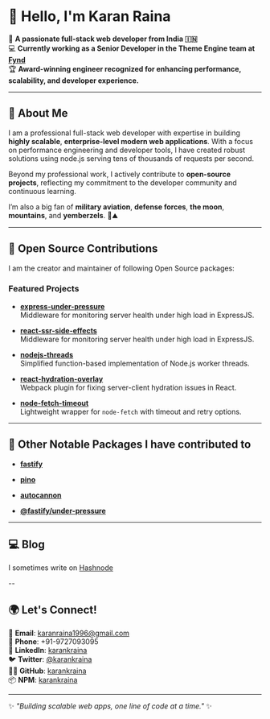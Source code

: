 # 👋 Hello, I'm Karan Raina

🌟 **A passionate full-stack web developer from India 🇮🇳**  
💻 **Currently working as a Senior Developer in the Theme Engine team at [Fynd](https://www.fynd.com)**  
🏆 **Award-winning engineer recognized for enhancing performance, scalability, and developer experience.**

---

## 🚀 About Me  

I am a professional full-stack web developer with expertise in building **highly scalable**, **enterprise-level modern web applications**. With a focus on performance engineering and developer tools, I have created robust solutions using node.js serving tens of thousands of requests per second.

Beyond my professional work, I actively contribute to **open-source projects**, reflecting my commitment to the developer community and continuous learning.

I’m also a big fan of **military aviation**, **defense forces**, **the moon**, **mountains**, and **yemberzels**. 🌌⛰️

---

## 🌱 Open Source Contributions  

I am the creator and maintainer of following Open Source packages:

### Featured Projects  
- **[express-under-pressure](https://www.npmjs.com/package/express-under-pressure)**  
  Middleware for monitoring server health under high load in ExpressJS.

- **[react-ssr-side-effects](https://www.npmjs.com/package/react-ssr-side-effects)**  
  Middleware for monitoring server health under high load in ExpressJS.
  
- **[nodejs-threads](https://www.npmjs.com/package/nodejs-threads)**  
  Simplified function-based implementation of Node.js worker threads.  

- **[react-hydration-overlay](https://www.npmjs.com/package/react-hydration-overlay)**  
  Webpack plugin for fixing server-client hydration issues in React.  

- **[node-fetch-timeout](https://www.npmjs.com/package/node-fetch-timeout)**  
  Lightweight wrapper for `node-fetch` with timeout and retry options.  

---


## 🚀 Other Notable Packages I have contributed to

- **[fastify](https://www.npmjs.com/package/fastify)**  

- **[pino](https://www.npmjs.com/package/pino)**
  
- **[autocannon](https://www.npmjs.com/package/autocannon)**

- **[@fastify/under-pressure](https://www.npmjs.com/package/@fastify/under-pressure)** 


---

## 💻 Blog  

I sometimes write on [Hashnode](https://karankraina.hashnode.dev/)

--

## 🌍 Let's Connect!  

📧 **Email**: karanraina1996@gmail.com  
📱 **Phone**: +91-9727093095  
💼 **LinkedIn**: [karankraina](https://linkedin.com/in/karankraina)  
🐦 **Twitter**: [@karankraina](https://twitter.com/karankraina)  
👨‍💻 **GitHub**: [karankraina](https://github.com/karankraina)  
📦 **NPM**: [karankraina](https://www.npmjs.com/~karankraina)  

---

✨ _"Building scalable web apps, one line of code at a time."_ ✨

